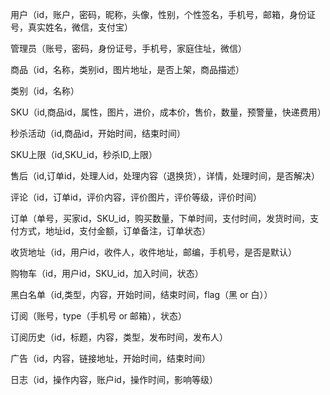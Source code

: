 用户（id，账户，密码，昵称，头像，性别，个性签名，手机号，邮箱，身份证号，真实姓名，微信，支付宝）

管理员（账号，密码，身份证号，手机号，家庭住址，微信）

商品（id，名称，类别id，图片地址，是否上架，商品描述）

类别（id，名称）

SKU（id,商品id，属性，图片，进价，成本价，售价，数量，预警量，快递费用）

秒杀活动（id,商品id，开始时间，结束时间）

SKU上限（id,SKU_id，秒杀ID,上限）

售后（id,订单id，处理人id，处理内容（退换货），详情，处理时间，是否解决）

评论（id，订单id，评价内容，评价图片，评价等级，评价时间）

订单（单号，买家id，SKU_id，购买数量，下单时间，支付时间，发货时间，支付方式，地址id，支付金额，订单备注，订单状态）

收货地址（id，用户id，收件人，收件地址，邮编，手机号，是否是默认）

购物车（id，用户id，SKU_id，加入时间，状态） 

黑白名单（id,类型，内容，开始时间，结束时间，flag（黑 or 白））

订阅（账号，type（手机号 or 邮箱），状态）

订阅历史（id，标题，内容，类型，发布时间，发布人）

广告（id，内容，链接地址，开始时间，结束时间）

日志（id，操作内容，账户id，操作时间，影响等级）
